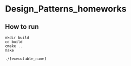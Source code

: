 # Design_Patterns_homeworks

## How to run
```
mkdir build
cd build
cmake ..
make

./[executable_name]
```

